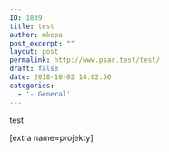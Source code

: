 ```yaml
---
ID: 1839
title: test
author: mkepa
post_excerpt: ""
layout: post
permalink: http://www.psar.test/test/
draft: false
date: 2018-10-02 14:02:50
categories:
  - '- General'
---
```

test

[extra name=projekty]